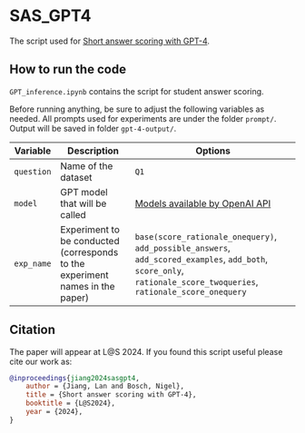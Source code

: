 # SAS_GPT4
The script used for [Short answer scoring with GPT-4](https://doi.org/10.1145/3657604.3664685).

## How to run the code
`GPT_inference.ipynb` contains the script for student answer scoring. 

Before running anything, be sure to adjust the following variables as needed. All prompts used for experiments are under the folder `prompt/`. Output will be saved in folder `gpt-4-output/`.

|     Variable              |             Description                           | Options                                               |
|---------------------------| ------------------------------------------------- |------------------------------------------------------ |
| `question`                | Name of the dataset                               | `Q1`                                                  |
| `model`                   | GPT model that will be called                     | [Models available by OpenAI API](https://platform.openai.com/docs/models/gpt-4-turbo-and-gpt-4)  |
| `exp_name`                | Experiment to be conducted (corresponds to the experiment names in the paper)      | `base(score_rationale_onequery)`, `add_possible_answers`, `add_scored_examples`, `add_both`, `score_only`, `rationale_score_twoqueries`, `rationale_score_onequery`                  |

## Citation

The paper will appear at L@S 2024. If you found this script useful please cite our work as:

```bibtex
@inproceedings{jiang2024sasgpt4,
    author = {Jiang, Lan and Bosch, Nigel},
    title = {Short answer scoring with GPT-4},
    booktitle = {L@S2024},
    year = {2024},
}
```
